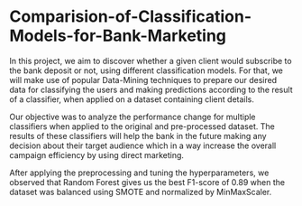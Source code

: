 # Comparision-of-Classification-Models-for-Bank-Marketing
In this project, we aim to discover whether a given
client would subscribe to the bank deposit or not, using
different classification models. For that, we will make use
of popular Data-Mining techniques to prepare our desired
data for classifying the users and making predictions
according to the result of a classifier, when applied on
a dataset containing client details. 

Our objective was to
analyze the performance change for multiple classifiers
when applied to the original and pre-processed dataset.
The results of these classifiers will help the bank in the
future making any decision about their target audience
which in a way increase the overall campaign efficiency
by using direct marketing.

After applying the preprocessing and tuning the hyperparameters, we observed that Random Forest gives us the best F1-score of 0.89 when the dataset was balanced using SMOTE and normalized by MinMaxScaler.
